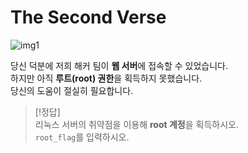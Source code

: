 # The Second Verse
![img1](../img/DALL·E%202024-10-24%2021.51.27%20-%20A%20dark-themed%20image%20showing%20a%20hacker%20accessing%20a%20server%20through%20a%20terminal.%20The%20screen%20displays%20flowing%20lines%20of%20code,%20a%20message%20saying%20'Unauthorized%20.webp)

당신 덕분에 저희 해커 팀이 **웹 서버**에 접속할 수 있었습니다.  
하지만 아직 **루트(root) 권한**을 획득하지 못했습니다.  
당신의 도움이 절실히 필요합니다.

> [!정답]  
> 리눅스 서버의 취약점을 이용해 **root 계정**을 획득하시오.  
> `root_flag`를 입력하시오.

